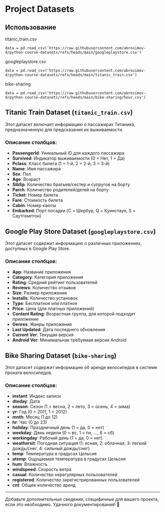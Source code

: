 # Project Datasets

## Использование

titanic_train.csv
```
data = pd.read_csv('https://raw.githubusercontent.com/abrosimov-d/python-course-datasets/refs/heads/main/googleplaystore.csv')
```

googleplaystore.csv
```
data = pd.read_csv('https://raw.githubusercontent.com/abrosimov-d/python-course-datasets/refs/heads/main/titanic_train.csv')
```

bike-sharing
```
data = pd.read_csv('https://raw.githubusercontent.com/abrosimov-d/python-course-datasets/refs/heads/main/bike-sharing/hour.csv')
```


## Titanic Train Dataset (`titanic_train.csv`)

Этот датасет включает информацию о пассажирах Титаника, предназначенную для предсказания их выживаемости.

### Описание столбцов:
- **PassengerId**: Уникальный ID для каждого пассажира
- **Survived**: Индикатор выживаемости (0 = Нет, 1 = Да)
- **Pclass**: Класс билета (1 = 1-й, 2 = 2-й, 3 = 3-й)
- **Name**: Имя пассажира
- **Sex**: Пол
- **Age**: Возраст
- **SibSp**: Количество братьев/сестер и супругов на борту
- **Parch**: Количество родителей/детей на борту
- **Ticket**: Номер билета
- **Fare**: Стоимость билета
- **Cabin**: Номер каюты
- **Embarked**: Порт посадки (C = Шербур, Q = Куинстаун, S = Саутгемптон)

## Google Play Store Dataset (`googleplaystore.csv`)

Этот датасет содержит информацию о различных приложениях, доступных в Google Play Store.

### Описание столбцов:
- **App**: Название приложения
- **Category**: Категория приложения
- **Rating**: Средний рейтинг пользователей
- **Reviews**: Количество отзывов
- **Size**: Размер приложения
- **Installs**: Количество установок
- **Type**: Бесплатное или платное
- **Price**: Цена (для платных приложений)
- **Content Rating**: Возрастная группа, для которой подходит приложение
- **Genres**: Жанры приложения
- **Last Updated**: Дата последнего обновления
- **Current Ver**: Текущая версия
- **Android Ver**: Минимальная требуемая версия Android

## Bike Sharing Dataset (`bike-sharing`)

Этот датасет содержит информацию об аренде велосипедов в системе проката велосипедов.

### Описание столбцов:
- **instant**: Индекс записи
- **dteday**: Дата
- **season**: Сезон (1 = весна, 2 = лето, 3 = осень, 4 = зима)
- **yr**: Год (0 = 2011, 1 = 2012)
- **mnth**: Месяц (1 до 12)
- **hr**: Час (0 до 23)
- **holiday**: Праздничный день (1 = да, 0 = нет)
- **weekday**: День недели (0 = вс, 1 = пн, …, 6 = сб)
- **workingday**: Рабочий день (1 = да, 0 = нет)
- **weathersit**: Погодная ситуация (1: ясная, 2: облачная, 3: легкий дождь/снег, 4: сильный дождь/снег)
- **temp**: Температура в градусах Цельсия
- **atemp**: Ощущаемая температура в градусах Цельсия
- **hum**: Влажность
- **windspeed**: Скорость ветра
- **casual**: Количество нерегулярных пользователей
- **registered**: Количество зарегистрированных пользователей
- **cnt**: Общее количество аренд

---

Добавьте дополнительные сведения, специфичные для вашего проекта, если это необходимо. Удачного документирования! 🚀
